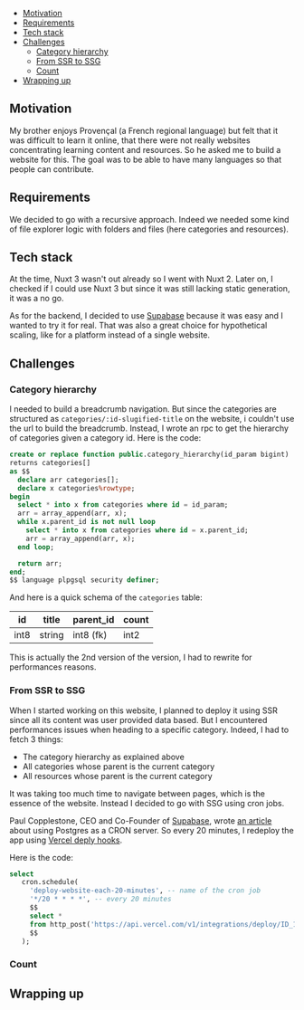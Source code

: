- [Motivation](#motivation)
- [Requirements](#requirements)
- [Tech stack](#tech-stack)
- [Challenges](#challenges)
  - [Category hierarchy](#category-hierarchy)
  - [From SSR to SSG](#from-ssr-to-ssg)
  - [Count](#count)
- [Wrapping up](#wrapping-up)

## Motivation

My brother enjoys Provençal (a French regional language) but felt that it was difficult to learn it online, that there were not really websites concentrating learning content and resources. So he asked me to build a website for this. The goal was to be able to have many languages so that people can contribute.

## Requirements

We decided to go with a recursive approach. Indeed we needed some kind of file explorer logic with folders and files (here categories and resources).

## Tech stack

At the time, Nuxt 3 wasn't out already so I went with Nuxt 2. Later on, I checked if I could use Nuxt 3 but since it was still lacking static generation, it was a no go.

As for the backend, I decided to use [Supabase](https://supabase.com) because it was easy and I wanted to try it for real. That was also a great choice for hypothetical scaling, like for a platform instead of a single website.

## Challenges

### Category hierarchy

I needed to build a breadcrumb navigation. But since the categories are structured as `categories/:id-slugified-title` on the website, i couldn't use the url to build the breadcrumb. Instead, I wrote an rpc to get the hierarchy of categories given a category id. Here is the code:

```sql:category_hierarchy.sql
create or replace function public.category_hierarchy(id_param bigint)
returns categories[]
as $$
  declare arr categories[];
  declare x categories%rowtype;
begin
  select * into x from categories where id = id_param;
  arr = array_append(arr, x);
  while x.parent_id is not null loop
    select * into x from categories where id = x.parent_id;
    arr = array_append(arr, x);
  end loop;

  return arr;
end;
$$ language plpgsql security definer;
```

And here is a quick schema of the `categories` table:

| id   | title  | parent_id | count |
| ---- | ------ | --------- | ----- |
| int8 | string | int8 (fk) | int2  |

This is actually the 2nd version of the version, I had to rewrite for performances reasons.

### From SSR to SSG

When I started working on this website, I planned to deploy it using SSR since all its content was user provided data based. But I encountered performances issues when heading to a specific category. Indeed, I had to fetch 3 things:

- The category hierarchy as explained above
- All categories whose parent is the current category
- All resources whose parent is the current category

It was taking too much time to navigate between pages, which is the essence of the website. Instead I decided to go with SSG using cron jobs.

Paul Copplestone, CEO and Co-Founder of [Supabase](https://supabase.com), wrote [an article](https://supabase.com/blog/2021/03/05/postgres-as-a-cron-server) about using Postgres as a CRON server. So every 20 minutes, I redeploy the app using [Vercel deply hooks](https://vercel.com/docs/concepts/git/deploy-hooks).

Here is the code:

```sql:cron_job.sql
select
   cron.schedule(
     'deploy-website-each-20-minutes', -- name of the cron job
     '*/20 * * * *', -- every 20 minutes
     $$
     select *
     from http_post('https://api.vercel.com/v1/integrations/deploy/ID_1/ID_2', '', '')
     $$
   );
```

### Count

## Wrapping up

